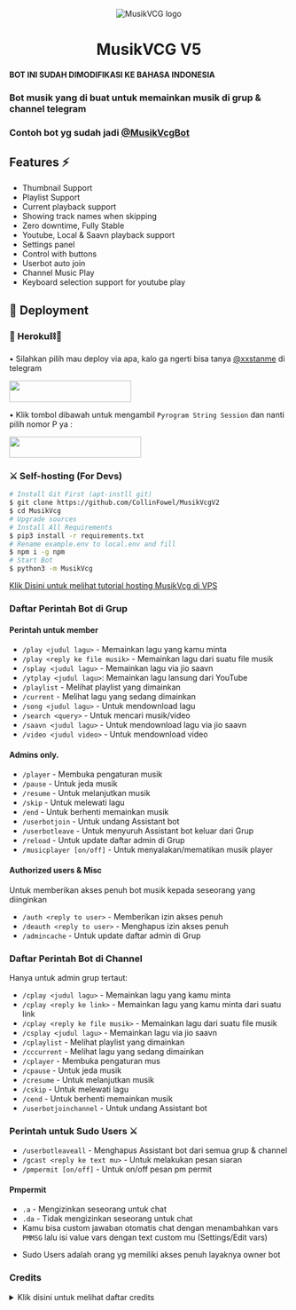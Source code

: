 <p align="center">
  <img src="./etc/logo_readme.jpg" alt="MusikVCG logo">
</p>
<h1 align="center">
  <b>MusikVCG V5</b>
</h1>

#### BOT INI SUDAH DIMODIFIKASI KE BAHASA INDONESIA
### Bot musik yang di buat untuk memainkan musik di grup & channel telegram
### Contoh bot yg sudah jadi [@MusikVcgBot](https://t.me/MusikVcgBot)

<h2> Features ⚡ </h2>

- Thumbnail Support
- Playlist Support
- Current playback support
- Showing track names when skipping
- Zero downtime, Fully Stable
- Youtube, Local & Saavn playback support
- Settings panel
- Control with buttons
- Userbot auto join
- Channel Music Play
- Keyboard selection support for youtube play

## 🚀 Deployment

### 🖤 Heroku⛓️🔫

• Silahkan pilih mau deploy via apa, kalo ga ngerti bisa tanya [@xxstanme](https://t.me/xxstanme) di telegram

<p align="left"><a href="https://heroku.com/deploy?template=https://github.com/CollinFowel/MusikVcgV2/tree/master"> <img src="https://img.shields.io/badge/Deploy%20Ke%20Heroku-black?style=for-the-badge&logo=heroku" width="220" height="38.45"/></a></p>

• Klik tombol dibawah untuk mengambil `Pyrogram String Session` dan nanti pilih nomor P ya :

<p align="left"><a href="https://replit.com/@ChankitSaini/GenerateStringSession"> <img src="https://img.shields.io/badge/Ambil%20String%20Disini-black?style=for-the-badge&logo=replit" width="238" height="38.45"/></a></p>


### ⚔ Self-hosting (For Devs) 
```sh
# Install Git First (apt-instll git)
$ git clone https://github.com/CollinFowel/MusikVcgV2
$ cd MusikVcg
# Upgrade sources
# Install All Requirements 
$ pip3 install -r requirements.txt
# Rename example.env to local.env and fill
$ npm i -g npm
# Start Bot 
$ python3 -m MusikVcg
```

[Klik Disini untuk melihat tutorial hosting MusikVcg di VPS](https://youtu.be/MdavNbazT7Q)


### Daftar Perintah Bot di Grup
#### Perintah untuk member

- `/play <judul lagu>` - Memainkan lagu yang kamu minta
- `/play <reply ke file musik>` - Memainkan lagu dari suatu file musik
- `/splay <judul lagu>` - Memainkan lagu via jio saavn
- `/ytplay <judul lagu>`: Memainkan lagu lansung dari YouTube
- `/playlist` - Melihat playlist yang dimainkan
- `/current` - Melihat lagu yang sedang dimainkan
- `/song <judul lagu>` - Untuk mendownload lagu
- `/search <query>` - Untuk mencari musik/video
- `/saavn <judul lagu>` - Untuk mendownload lagu via jio saavn
- `/video <judul video>` - Untuk mendownload video


#### Admins only.
- `/player` - Membuka pengaturan musik
- `/pause` - Untuk jeda musik
- `/resume` - Untuk melanjutkan musik
- `/skip` - Untuk melewati lagu
- `/end` - Untuk berhenti memainkan musik
- `/userbotjoin` - Untuk undang Assistant bot
- `/userbotleave` - Untuk menyuruh Assistant bot keluar dari Grup
- `/reload` - Untuk update daftar admin di Grup
- `/musicplayer [on/off]` - Untuk menyalakan/mematikan musik player

#### Authorized users & Misc
Untuk memberikan akses penuh bot musik kepada seseorang yang diinginkan
- `/auth <reply to user>` - Memberikan izin akses penuh
- `/deauth <reply to user>` - Menghapus izin akses penuh
- `/admincache` - Untuk update daftar admin di Grup


### Daftar Perintah Bot di Channel
Hanya untuk admin grup tertaut:
- `/cplay <judul lagu>` - Memainkan lagu yang kamu minta
- `/cplay <reply ke link>` - Memainkan lagu yang kamu minta dari suatu link
- `/cplay <reply ke file musik>` - Memainkan lagu dari suatu file musik
- `/csplay <judul lagu>` - Memainkan lagu via jio saavn
- `/cplaylist` - Melihat playlist yang dimainkan
- `/cccurrent` - Melihat lagu yang sedang dimainkan
- `/cplayer` - Membuka pengaturan mus
- `/cpause` - Untuk jeda musik
- `/cresume` - Untuk melanjutkan musik
- `/cskip` - Untuk melewati lagu
- `/cend` - Untuk berhenti memainkan musik
- `/userbotjoinchannel` - Untuk undang Assistant bot


### Perintah untuk Sudo Users ⚔️
- `/userbotleaveall` - Menghapus Assistant bot dari semua grup & channel
- `/gcast <reply ke text mu>` - Untuk melakukan pesan siaran
- `/pmpermit [on/off]` - Untuk on/off pesan pm permit

#### Pmpermit
- `.a` - Mengizinkan seseorang untuk chat
- `.da` - Tidak mengizinkan seseorang untuk chat
- Kamu bisa custom jawaban otomatis chat dengan menambahkan vars `PMMSG` lalu isi value vars dengan text custom mu (Settings/Edit vars)

+ Sudo Users adalah orang yg memiliki akses penuh layaknya owner bot



### Credits
<details>
  <summary><b></b>Klik disini untuk melihat daftar credits</summary>

# THANK YOU SO MUCH TO ↓↓↓
### DaisyXmusic
DaisyXMusic is a hardwork of many people. Many contributors and open source projects (Specially callsmusic projects) helped a lot in this. 

### Inspiration
- [Callsmusic](http://github.com/callsmusic/callsmusic)
- [tgvc-userbot](https://github.com/callsmusic/tgvc-userbot)

This project is inspired on the hard work done by [Rojserbest](http://github.com/rojserbest). Without his hardwork daisyxmusic won't exist. 
Also DaisyXmusic is inspired by many opensource bots and userbots

#### Contributors
- [Me](https://github.com/CollinFowel): Owner This Repo
- [InukaAsith](https://github.com/InukaAsith): Dev / Owner
- [lucifeermorningstar](https://github.com/lucifeermorningstar): Dev / Owner
- [Technical-Hunter](https://github.com/Technical-Hunter): Dev / Owner
- [Hellboy-OP](https://github.com/hellboy-op)
- [Roj Serbest](http://github.com/rojserbest): Developer of callsmusic 
- [DeshadeethThisarana](https://github.com/deshadeeth-thisarana): Dev
- [Wrench](https://github.com/EverythingSuckz/): Dev
- [Bemro](https://github.com/bemroofficial): Dev
- [QueenArzoo](https://github.com/QueenArzoo): Dev
- [Anjana-Ma](https://github.com/Anjana-Ma): Dev
- [ImJanindu](https://github.com/ImJanindu): Dev
- [azimazizov9150](https://github.com/azimazizov9150): Contributor


## Copyright & License 👮

 - Copyright (C) 2020 - 2021 by [TeamDaisyX](github.com/teamdaisyx) ❤️️
 - Licensed under the terms of the [GNU GENERAL PUBLIC LICENSE Version 3, 29 June 2007](https://github.com/TeamDaisyX/DaisyXMusic/blob/master/LICENSE)
    
DaisyXMusic is Free Software: You can use, study share and improve it at your will. Specifically you can redistribute and/or modify it under the terms of the GNU General Public License as published by the Free Software Foundation, either version 3 of the License, or (at your option) any later version.    
## Made with ♥️ by [TeamDaisyX](https://github.com/TeamDaisyX)
